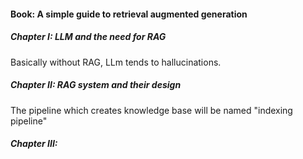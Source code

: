 #### Book: A simple guide to retrieval augmented generation


##### Chapter I: LLM and the need for RAG

Basically without RAG, LLm tends to hallucinations.



##### Chapter II: RAG system and their design
The pipeline which creates knowledge base will be named "indexing pipeline"






##### Chapter III: 

